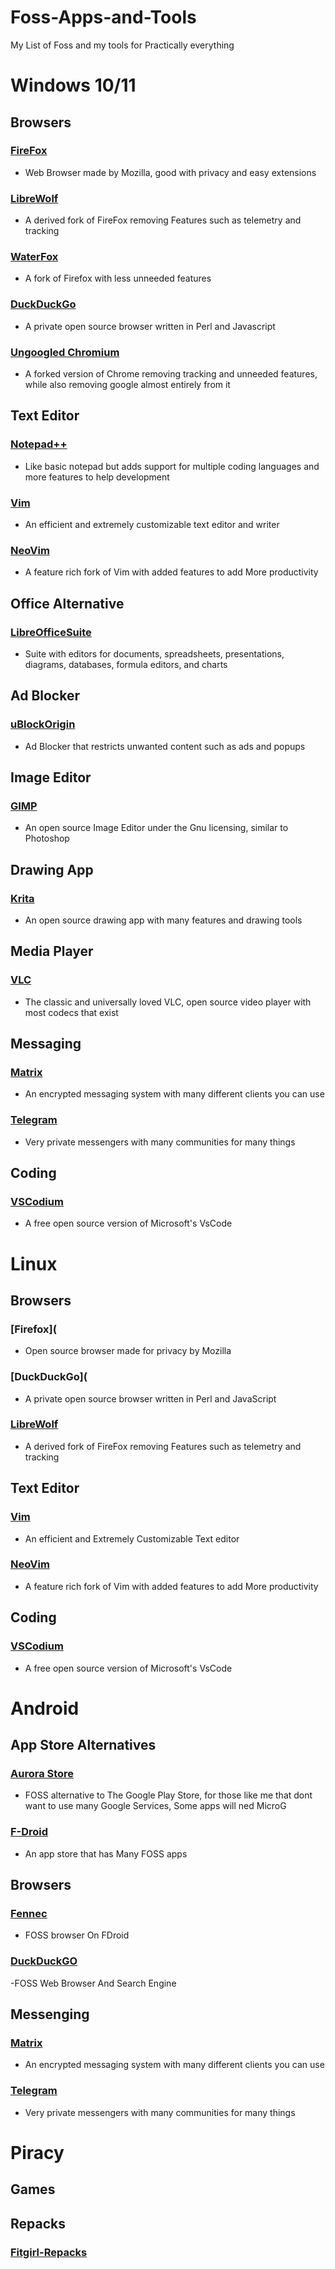 # Foss-Apps-and-Tools
My List of Foss and my tools for Practically everything 






# Windows 10/11

## Browsers

### [FireFox](https://www.firefox.com/en-US/) 
- Web Browser made by Mozilla, good with privacy and easy extensions

### [LibreWolf](https://librewolf.net/installation/windows/) 
- A derived fork of FireFox removing Features such as telemetry and tracking

### [WaterFox](https://www.waterfox.net/)
- A fork of Firefox with less unneeded features

### [DuckDuckGo](https://duckduckgo.com/windows?origin=funnel_home_google)
- A private open source browser written in Perl and Javascript

### [Ungoogled Chromium](https://github.com/ungoogled-software/ungoogled-chromium-windows)
- A forked version of Chrome removing tracking and unneeded features, while also removing google almost entirely from it



## Text Editor

### [Notepad++](https://notepad-plus-plus.org/)
- Like basic notepad but adds support for multiple coding languages and more features to help development

### [Vim](https://www.vim.org/download.php)
- An efficient and extremely customizable text editor and writer

### [NeoVim](https://neovim.io/)
- A feature rich fork of Vim with added features to add More productivity



## Office Alternative

### [LibreOfficeSuite](https://www.libreoffice.org/download/download-libreoffice/?type=win-x86_64&version=25.2.5&lang=en-US)
- Suite with editors for documents, spreadsheets, presentations, diagrams, databases, formula editors, and charts



## Ad Blocker

### [uBlockOrigin](https://github.com/gorhill/uBlock)
- Ad Blocker that restricts unwanted content such as ads and popups 


## Image Editor

### [GIMP](https://www.gimp.org/)
- An open source Image Editor under the Gnu licensing, similar to Photoshop


## Drawing App
### [Krita](https://krita.org/en/download/)
- An open source drawing app with many features and drawing tools


## Media Player

### [VLC](https://code.videolan.org/videolan/vlc)
- The classic and universally loved VLC, open source video player with most codecs that exist



## Messaging 

### [Matrix](https://matrix.org/)
- An encrypted messaging system with many different clients you can use

### [Telegram](https://telegram.org/)
- Very private messengers with many communities for many things



## Coding

### [VSCodium](https://vscodium.com/)
- A free open source version of Microsoft's VsCode










# Linux

## Browsers

### [Firefox](
- Open source browser made for privacy by Mozilla

### [DuckDuckGo](
- A private open source browser written in Perl and JavaScript

### [LibreWolf](https://librewolf.net/installation/windows/) 
- A derived fork of FireFox removing Features such as telemetry and tracking



## Text Editor

### [Vim](https://www.vim.org/download.php)
- An efficient and Extremely Customizable Text editor

### [NeoVim](https://neovim.io/)
- A feature rich fork of Vim with added features to add More productivity



## Coding

### [VSCodium](https://vscodium.com/)
- A free open source version of Microsoft's VsCode






















# Android

## App Store Alternatives

### [Aurora Store](https://auroraoss.com/files)
- FOSS alternative to The Google Play Store, for those like me that dont want to use many Google Services, Some apps will ned MicroG

### [F-Droid](https://f-droid.org/)
- An app store that has Many FOSS apps  

## Browsers

### [Fennec](https://f-droid.org/packages/org.mozilla.fennec_fdroid/)
- FOSS browser On FDroid 

### [DuckDuckGO](https://f-droid.org/es/packages/com.duckduckgo.mobile.android/)
-FOSS Web Browser And Search Engine
## Messenging

### [Matrix](https://matrix.org/)
- An encrypted messaging system with many different clients you can use

### [Telegram](https://telegram.org/)
- Very private messengers with many communities for many things





















# Piracy






## Games

## Repacks

### [Fitgirl-Repacks](https://fitgirl-repacks.site/)

